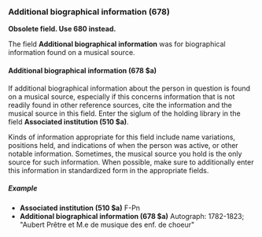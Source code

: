 ### Additional biographical information (678)  

**Obsolete field. Use 680 instead.**

The field **Additional biographical information** was for biographical information found on a musical source.

#### Additional biographical information (678 $a)

If additional biographical information about the person in question is found on a musical source, especially if this concerns information that is not readily found in other reference sources, cite the information and the musical source in this field. Enter the siglum of the holding library in the field **Associated institution (510 $a)**.  

Kinds of information appropriate for this field include name variations, positions held, and indications of when the person was active, or other notable information. Sometimes, the musical source you hold is the only source for such information. When possible, make sure to additionally enter this information in standardized form in the appropriate fields.  

##### Example

- **Associated institution (510 $a)** F-Pn
- **Additional biographical information (678 $a)** Autograph: 1782-1823; "Aubert Prêtre et M.e de musique des enf. de choeur"
